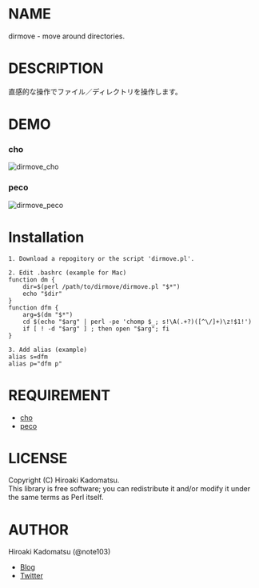 # NAME

dirmove - move around directories.

# DESCRIPTION

直感的な操作でファイル／ディレクトリを操作します。

# DEMO

### cho
![dirmove_cho](https://dl.dropboxusercontent.com/u/7779513/blog/2016-06-25_sh_cho.gif)

### peco
![dirmove_peco](https://dl.dropboxusercontent.com/u/7779513/blog/2016-06-25_sh_peco.gif)

# Installation

    1. Download a repogitory or the script 'dirmove.pl'.

    2. Edit .bashrc (example for Mac)
    function dm {
        dir=$(perl /path/to/dirmove/dirmove.pl "$*")
        echo "$dir"
    }
    function dfm {
        arg=$(dm "$*")
        cd $(echo "$arg" | perl -pe 'chomp $_; s!\A(.+?)([^\/]+)\z!$1!')
        if [ ! -d "$arg" ] ; then open "$arg"; fi
    }

    3. Add alias (example)
    alias s=dfm
    alias p="dfm p"

# REQUIREMENT

- [cho](https://github.com/mattn/cho)
- [peco](https://github.com/peco/peco)

# LICENSE

Copyright (C) Hiroaki Kadomatsu.  
This library is free software; you can redistribute it and/or modify it under the same terms as Perl itself.

# AUTHOR

Hiroaki Kadomatsu (@note103)

- [Blog](http://note103.hateblo.jp/)
- [Twitter](https://twitter.com/note103)
